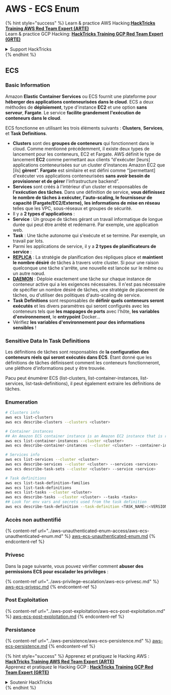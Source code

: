 # AWS - ECS Enum

{% hint style="success" %}
Learn & practice AWS Hacking:<img src="../../../.gitbook/assets/image (1) (1) (1) (1).png" alt="" data-size="line">[**HackTricks Training AWS Red Team Expert (ARTE)**](https://training.hacktricks.xyz/courses/arte)<img src="../../../.gitbook/assets/image (1) (1) (1) (1).png" alt="" data-size="line">\
Learn & practice GCP Hacking: <img src="../../../.gitbook/assets/image (2) (1).png" alt="" data-size="line">[**HackTricks Training GCP Red Team Expert (GRTE)**<img src="../../../.gitbook/assets/image (2) (1).png" alt="" data-size="line">](https://training.hacktricks.xyz/courses/grte)

<details>

<summary>Support HackTricks</summary>

* Check the [**subscription plans**](https://github.com/sponsors/carlospolop)!
* **Join the** 💬 [**Discord group**](https://discord.gg/hRep4RUj7f) or the [**telegram group**](https://t.me/peass) or **follow** us on **Twitter** 🐦 [**@hacktricks\_live**](https://twitter.com/hacktricks_live)**.**
* **Share hacking tricks by submitting PRs to the** [**HackTricks**](https://github.com/carlospolop/hacktricks) and [**HackTricks Cloud**](https://github.com/carlospolop/hacktricks-cloud) github repos.

</details>
{% endhint %}

## ECS

### Basic Information

Amazon **Elastic Container Services** ou ECS fournit une plateforme pour **héberger des applications conteneurisées dans le cloud**. ECS a deux méthodes de **déploiement**, type d'instance **EC2** et une option **sans serveur**, **Fargate**. Le service **facilite grandement l'exécution de conteneurs dans le cloud**.

ECS fonctionne en utilisant les trois éléments suivants : **Clusters**, **Services**, et **Task Definitions**.

* **Clusters** sont des **groupes de conteneurs** qui fonctionnent dans le cloud. Comme mentionné précédemment, il existe deux types de lancement pour les conteneurs, EC2 et Fargate. AWS définit le type de lancement **EC2** comme permettant aux clients “d'exécuter \[leurs] applications conteneurisées sur un cluster d'instances Amazon EC2 que \[ils] **gèrent**”. **Fargate** est similaire et est défini comme “\[permettant] d'exécuter vos applications conteneurisées **sans avoir besoin de provisionner et de gérer** l'infrastructure backend”.
* **Services** sont créés à l'intérieur d'un cluster et responsables de **l'exécution des tâches**. Dans une définition de service, **vous définissez le nombre de tâches à exécuter, l'auto-scaling, le fournisseur de capacité (Fargate/EC2/Externe),** **les informations de mise en réseau** telles que les VPC, sous-réseaux et groupes de sécurité.
* Il y a **2 types d'applications** :
* **Service** : Un groupe de tâches gérant un travail informatique de longue durée qui peut être arrêté et redémarré. Par exemple, une application web.
* **Task** : Une tâche autonome qui s'exécute et se termine. Par exemple, un travail par lots.
* Parmi les applications de service, il y a **2 types de planificateurs de service** :
* [**REPLICA**](https://docs.aws.amazon.com/AmazonECS/latest/developerguide/ecs_services.html) : La stratégie de planification des répliques place et **maintient le nombre désiré** de tâches à travers votre cluster. Si pour une raison quelconque une tâche s'arrête, une nouvelle est lancée sur le même ou un autre nœud.
* [**DAEMON**](https://docs.aws.amazon.com/AmazonECS/latest/developerguide/ecs_services.html) : Déploie exactement une tâche sur chaque instance de conteneur active qui a les exigences nécessaires. Il n'est pas nécessaire de spécifier un nombre désiré de tâches, une stratégie de placement de tâches, ou d'utiliser des politiques d'auto-scaling de service.
* **Task Definitions** sont responsables de **définir quels conteneurs seront exécutés** et les divers paramètres qui seront configurés avec les conteneurs tels que **les mappages de ports** avec l'hôte, **les variables d'environnement**, le **entrypoint** Docker...
* Vérifiez **les variables d'environnement pour des informations sensibles** !

### Sensitive Data In Task Definitions

Les définitions de tâches sont responsables de **la configuration des conteneurs réels qui seront exécutés dans ECS**. Étant donné que les définitions de tâches définissent comment les conteneurs fonctionneront, une pléthore d'informations peut y être trouvée.

Pacu peut énumérer ECS (list-clusters, list-container-instances, list-services, list-task-definitions), il peut également extraire les définitions de tâches.

### Enumeration
```bash
# Clusters info
aws ecs list-clusters
aws ecs describe-clusters --clusters <cluster>

# Container instances
## An Amazon ECS container instance is an Amazon EC2 instance that is running the Amazon ECS container agent and has been registered into an Amazon ECS cluster.
aws ecs list-container-instances --cluster <cluster>
aws ecs describe-container-instances --cluster <cluster> --container-instances <container_instance_arn>

# Services info
aws ecs list-services --cluster <cluster>
aws ecs describe-services --cluster <cluster> --services <services>
aws ecs describe-task-sets --cluster <cluster> --service <service>

# Task definitions
aws ecs list-task-definition-families
aws ecs list-task-definitions
aws ecs list-tasks --cluster <cluster>
aws ecs describe-tasks --cluster <cluster> --tasks <tasks>
## Look for env vars and secrets used from the task definition
aws ecs describe-task-definition --task-definition <TASK_NAME>:<VERSION>
```
### Accès non authentifié

{% content-ref url="../aws-unauthenticated-enum-access/aws-ecs-unauthenticated-enum.md" %}
[aws-ecs-unauthenticated-enum.md](../aws-unauthenticated-enum-access/aws-ecs-unauthenticated-enum.md)
{% endcontent-ref %}

### Privesc

Dans la page suivante, vous pouvez vérifier comment **abuser des permissions ECS pour escalader les privilèges** :

{% content-ref url="../aws-privilege-escalation/aws-ecs-privesc.md" %}
[aws-ecs-privesc.md](../aws-privilege-escalation/aws-ecs-privesc.md)
{% endcontent-ref %}

### Post Exploitation

{% content-ref url="../aws-post-exploitation/aws-ecs-post-exploitation.md" %}
[aws-ecs-post-exploitation.md](../aws-post-exploitation/aws-ecs-post-exploitation.md)
{% endcontent-ref %}

### Persistance

{% content-ref url="../aws-persistence/aws-ecs-persistence.md" %}
[aws-ecs-persistence.md](../aws-persistence/aws-ecs-persistence.md)
{% endcontent-ref %}

{% hint style="success" %}
Apprenez et pratiquez le Hacking AWS :<img src="../../../.gitbook/assets/image (1) (1) (1) (1).png" alt="" data-size="line">[**HackTricks Training AWS Red Team Expert (ARTE)**](https://training.hacktricks.xyz/courses/arte)<img src="../../../.gitbook/assets/image (1) (1) (1) (1).png" alt="" data-size="line">\
Apprenez et pratiquez le Hacking GCP : <img src="../../../.gitbook/assets/image (2) (1).png" alt="" data-size="line">[**HackTricks Training GCP Red Team Expert (GRTE)**<img src="../../../.gitbook/assets/image (2) (1).png" alt="" data-size="line">](https://training.hacktricks.xyz/courses/grte)

<details>

<summary>Soutenir HackTricks</summary>

* Vérifiez les [**plans d'abonnement**](https://github.com/sponsors/carlospolop) !
* **Rejoignez le** 💬 [**groupe Discord**](https://discord.gg/hRep4RUj7f) ou le [**groupe telegram**](https://t.me/peass) ou **suivez-nous sur** **Twitter** 🐦 [**@hacktricks\_live**](https://twitter.com/hacktricks_live)**.**
* **Partagez des astuces de hacking en soumettant des PRs aux** [**HackTricks**](https://github.com/carlospolop/hacktricks) et [**HackTricks Cloud**](https://github.com/carlospolop/hacktricks-cloud) dépôts github.

</details>
{% endhint %}
